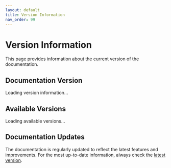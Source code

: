 ```yaml
---
layout: default
title: Version Information
nav_order: 99
---
```


# Version Information

This page provides information about the current version of the documentation.

## Documentation Version

<div id="current-version">
  <p>Loading version information...</p>
</div>

<script>
document.addEventListener('DOMContentLoaded', function() {
  // Get the base URL from a meta tag or use a default
  const baseUrlMeta = document.querySelector('meta[name="baseurl"]');
  const baseUrl = baseUrlMeta ? baseUrlMeta.getAttribute('content') : '';
  
  // Get the version from meta tag or URL
  const versionMeta = document.querySelector('meta[name="version"]');
  let currentVersion = versionMeta ? versionMeta.getAttribute('content') : 'latest';
  
  // Extract from URL as fallback
  if (currentVersion === 'latest') {
    const pathParts = window.location.pathname.split('/').filter(part => part);
    const pathMatch = pathParts.length > 1 ? [null, pathParts[pathParts.length - 2]] : null;
    
    if (pathMatch && pathMatch[1]) {
      currentVersion = pathMatch[1];
    }
  }
  
  // Update the version display
  const versionElement = document.getElementById('current-version');
  versionElement.innerHTML = '<p>This documentation is for version <strong>' +
                            (currentVersion === 'latest' ? 'Latest' : currentVersion) +
                            '</strong>.</p>';
});
</script>

## Available Versions

<div id="version-info-list">
  <p>Loading available versions...</p>
</div>

<script>
document.addEventListener('DOMContentLoaded', function() {
  // Try to fetch the versions.json file
  // Get the base URL from a meta tag or use a default
  const baseUrlMeta = document.querySelector('meta[name="baseurl"]');
  const baseUrl = baseUrlMeta ? baseUrlMeta.getAttribute('content') : '';
  
  fetch(baseUrl + '/versions.json')
    .then(response => response.json())
    .then(data => {
      const versions = data.versions;
      const versionList = document.getElementById('version-info-list');
      
      // Clear the loading message
      versionList.innerHTML = '';
      
      // Create a select element similar to the version selector
      const select = document.createElement('select');
      select.id = 'version-info-select';
      
      versions.forEach(function(version) {
        const option = document.createElement('option');
        option.value = version;
        option.textContent = version === 'latest' ? 'Latest' : version;
        select.appendChild(option);
      });
      
      // Add change event listener to navigate to the selected version
      select.addEventListener('change', function() {
        const newVersion = this.value;
        const newUrl = baseUrl.replace(/\/[^\/]+$/, '') + '/' + newVersion + '/version-info';
        window.location.href = newUrl;
      });
      
      // Create a label and wrapper
      const label = document.createElement('label');
      label.textContent = 'Available versions: ';
      label.htmlFor = 'version-info-select';
      
      const wrapper = document.createElement('div');
      wrapper.className = 'version-info-selector';
      wrapper.appendChild(label);
      wrapper.appendChild(select);
      
      versionList.appendChild(wrapper);
      
      // Also add a simple list view of all versions
      const listHeading = document.createElement('h4');
      listHeading.textContent = 'All Documentation Versions:';
      versionList.appendChild(listHeading);
      
      const ul = document.createElement('ul');
      versions.forEach(function(version) {
        const li = document.createElement('li');
        li.textContent = version === 'latest' ? 'Latest' : version;
        ul.appendChild(li);
      });
      
      versionList.appendChild(ul);
      
      // Set the current version in the select
      // Get the current version from the URL as a fallback
      const pathParts = window.location.pathname.split('/').filter(part => part);
      const pathMatch = pathParts.length > 1 ? [null, pathParts[pathParts.length - 2]] : null;
      let currentVersion = document.querySelector('meta[name="version"]') ?
                          document.querySelector('meta[name="version"]').getAttribute('content') : 'latest';
      
      if (currentVersion === 'latest' && pathMatch && pathMatch[1]) {
        currentVersion = pathMatch[1];
      }
      
      // Set the selected option
      for (let i = 0; i < select.options.length; i++) {
        if (select.options[i].value === currentVersion) {
          select.selectedIndex = i;
          break;
        }
      }
    })
    .catch(error => {
      console.error('Error loading versions:', error);
      document.getElementById('version-info-list').innerHTML = '<p>Error loading available versions.</p>';
    });
});
</script>

<style>
.version-info-selector {
  margin: 20px 0;
  padding: 10px;
  background-color: #f5f5f5;
  border-radius: 5px;
}

.version-info-selector label {
  margin-right: 10px;
  font-weight: bold;
}

.version-info-selector select {
  padding: 5px;
  border-radius: 3px;
  border: 1px solid #ccc;
}
</style>

## Documentation Updates

<div id="version-updates">
  <p>
    The documentation is regularly updated to reflect the latest features and improvements.
    For the most up-to-date information, always check the <a href="#" id="latest-link">latest version</a>.
  </p>
</div>

<script>
document.addEventListener('DOMContentLoaded', function() {
  // Get the base URL from a meta tag or use a default
  const baseUrlMeta = document.querySelector('meta[name="baseurl"]');
  const baseUrl = baseUrlMeta ? baseUrlMeta.getAttribute('content') : '';
  
  // Set the latest link
  const latestLink = document.getElementById('latest-link');
  if (latestLink) {
    latestLink.href = baseUrl.replace(/\/[^\/]+$/, '') + '/latest/version-info';
  }
});
</script>